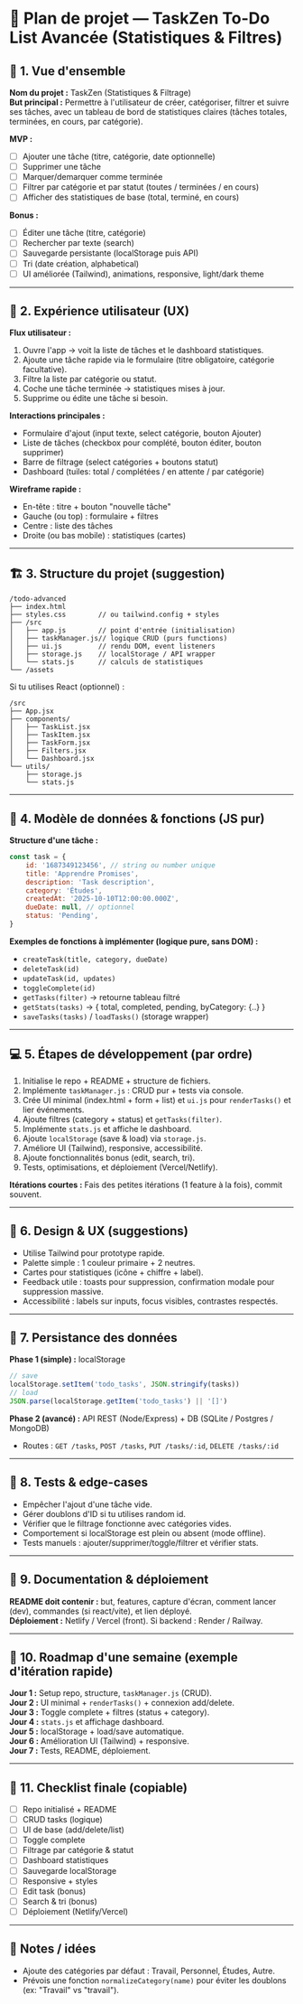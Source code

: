 # 🧭 Plan de projet — TaskZen To-Do List Avancée (Statistiques & Filtres)

## 🎯 1. Vue d'ensemble

**Nom du projet :** TaskZen (Statistiques & Filtrage)  
**But principal :** Permettre à l'utilisateur de créer, catégoriser, filtrer et suivre ses tâches, avec un tableau de bord de statistiques claires (tâches totales, terminées, en cours, par catégorie).

**MVP :**

- [ ] Ajouter une tâche (titre, catégorie, date optionnelle)
- [ ] Supprimer une tâche
- [ ] Marquer/demarquer comme terminée
- [ ] Filtrer par catégorie et par statut (toutes / terminées / en cours)
- [ ] Afficher des statistiques de base (total, terminé, en cours)

**Bonus :**

- [ ] Éditer une tâche (titre, catégorie)
- [ ] Rechercher par texte (search)
- [ ] Sauvegarde persistante (localStorage puis API)
- [ ] Tri (date création, alphabetical)
- [ ] UI améliorée (Tailwind), animations, responsive, light/dark theme

---

## 🧠 2. Expérience utilisateur (UX)

**Flux utilisateur :**

1. Ouvre l'app → voit la liste de tâches et le dashboard statistiques.
2. Ajoute une tâche rapide via le formulaire (titre obligatoire, catégorie facultative).
3. Filtre la liste par catégorie ou statut.
4. Coche une tâche terminée → statistiques mises à jour.
5. Supprime ou édite une tâche si besoin.

**Interactions principales :**

- Formulaire d'ajout (input texte, select catégorie, bouton Ajouter)
- Liste de tâches (checkbox pour complété, bouton éditer, bouton supprimer)
- Barre de filtrage (select catégories + boutons statut)
- Dashboard (tuiles: total / complétées / en attente / par catégorie)

**Wireframe rapide :**

- En-tête : titre + bouton "nouvelle tâche"
- Gauche (ou top) : formulaire + filtres
- Centre : liste des tâches
- Droite (ou bas mobile) : statistiques (cartes)

---

## 🏗️ 3. Structure du projet (suggestion)

```
/todo-advanced
├── index.html
├── styles.css        // ou tailwind.config + styles
├── /src
│   ├── app.js        // point d'entrée (initialisation)
│   ├── taskManager.js// logique CRUD (purs functions)
│   ├── ui.js         // rendu DOM, event listeners
│   ├── storage.js    // localStorage / API wrapper
│   └── stats.js      // calculs de statistiques
└── /assets
```

Si tu utilises React (optionnel) :

```
/src
├── App.jsx
├── components/
│   ├── TaskList.jsx
│   ├── TaskItem.jsx
│   ├── TaskForm.jsx
│   ├── Filters.jsx
│   └── Dashboard.jsx
└── utils/
    ├── storage.js
    └── stats.js
```

---

## 🧩 4. Modèle de données & fonctions (JS pur)

**Structure d'une tâche :**

```js
const task = {
	id: '1687349123456', // string ou number unique
	title: 'Apprendre Promises',
	description: 'Task description',
	category: 'Études',
	createdAt: '2025-10-10T12:00:00.000Z',
	dueDate: null, // optionnel
	status: 'Pending',
}
```

**Exemples de fonctions à implémenter (logique pure, sans DOM) :**

- `createTask(title, category, dueDate)`
- `deleteTask(id)`
- `updateTask(id, updates)`
- `toggleComplete(id)`
- `getTasks(filter)` -> retourne tableau filtré
- `getStats(tasks)` -> { total, completed, pending, byCategory: {..} }
- `saveTasks(tasks)` / `loadTasks()` (storage wrapper)

---

## 💻 5. Étapes de développement (par ordre)

1. Initialise le repo + README + structure de fichiers.
2. Implémente `taskManager.js` : CRUD pur + tests via console.
3. Crée UI minimal (index.html + form + list) et `ui.js` pour `renderTasks()` et lier événements.
4. Ajoute filtres (category + status) et `getTasks(filter)`.
5. Implémente `stats.js` et affiche le dashboard.
6. Ajoute `localStorage` (save & load) via `storage.js`.
7. Améliore UI (Tailwind), responsive, accessibilité.
8. Ajoute fonctionnalités bonus (edit, search, tri).
9. Tests, optimisations, et déploiement (Vercel/Netlify).

**Itérations courtes :** Fais des petites itérations (1 feature à la fois), commit souvent.

---

## 🎨 6. Design & UX (suggestions)

- Utilise Tailwind pour prototype rapide.
- Palette simple : 1 couleur primaire + 2 neutres.
- Cartes pour statistiques (icône + chiffre + label).
- Feedback utile : toasts pour suppression, confirmation modale pour suppression massive.
- Accessibilité : labels sur inputs, focus visibles, contrastes respectés.

---

## 💾 7. Persistance des données

**Phase 1 (simple) :** localStorage

```js
// save
localStorage.setItem('todo_tasks', JSON.stringify(tasks))
// load
JSON.parse(localStorage.getItem('todo_tasks') || '[]')
```

**Phase 2 (avancé) :** API REST (Node/Express) + DB (SQLite / Postgres / MongoDB)

- Routes : `GET /tasks`, `POST /tasks`, `PUT /tasks/:id`, `DELETE /tasks/:id`

---

## 🧪 8. Tests & edge-cases

- Empêcher l'ajout d'une tâche vide.
- Gérer doublons d'ID si tu utilises random id.
- Vérifier que le filtrage fonctionne avec catégories vides.
- Comportement si localStorage est plein ou absent (mode offline).
- Tests manuels : ajouter/supprimer/toggle/filtrer et vérifier stats.

---

## 📘 9. Documentation & déploiement

**README doit contenir :** but, features, capture d'écran, comment lancer (dev), commandes (si react/vite), et lien déployé.  
**Déploiement :** Netlify / Vercel (front). Si backend : Render / Railway.

---

## 🔁 10. Roadmap d'une semaine (exemple d'itération rapide)

**Jour 1 :** Setup repo, structure, `taskManager.js` (CRUD).  
**Jour 2 :** UI minimal + `renderTasks()` + connexion add/delete.  
**Jour 3 :** Toggle complete + filtres (status + category).  
**Jour 4 :** `stats.js` et affichage dashboard.  
**Jour 5 :** localStorage + load/save automatique.  
**Jour 6 :** Amélioration UI (Tailwind) + responsive.  
**Jour 7 :** Tests, README, déploiement.

---

## 🧾 11. Checklist finale (copiable)

- [ ] Repo initialisé + README
- [ ] CRUD tasks (logique)
- [ ] UI de base (add/delete/list)
- [ ] Toggle complete
- [ ] Filtrage par catégorie & statut
- [ ] Dashboard statistiques
- [ ] Sauvegarde localStorage
- [ ] Responsive + styles
- [ ] Edit task (bonus)
- [ ] Search & tri (bonus)
- [ ] Déploiement (Netlify/Vercel)

---

## 📝 Notes / idées

- Ajoute des catégories par défaut : Travail, Personnel, Études, Autre.
- Prévois une fonction `normalizeCategory(name)` pour éviter les doublons (ex: "Travail" vs "travail").
